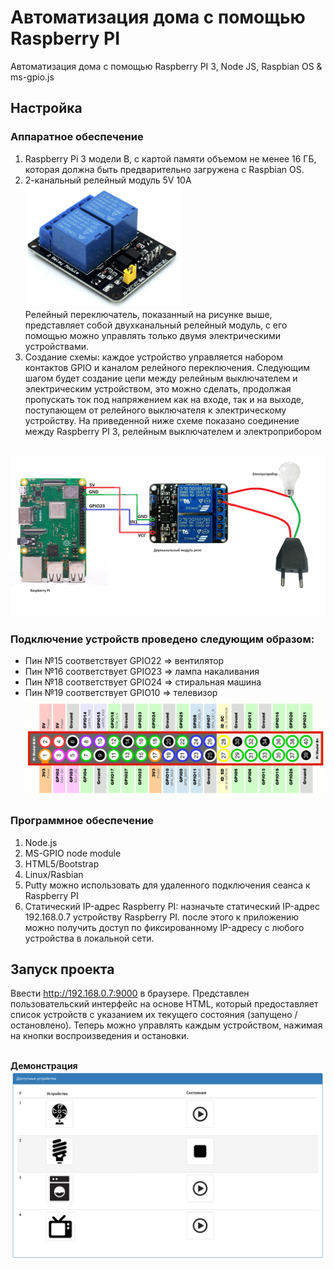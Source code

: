 Автоматизация дома с помощью Raspberry PI
==========
Автоматизация дома с помощью Raspberry PI 3, Node JS, Raspbian OS & ms-gpio.js

## Настройка

### Аппаратное обеспечение
1. Raspberry Pi 3 модели B, с картой памяти объемом не менее 16 ГБ, которая должна быть предварительно загружена с Raspbian OS. 
2. 2-канальный релейный модуль 5V 10A <br/>
<img title="5v 2 Channel Relay Switch" width="250" alt="Screenshot 5v 2 Channel Relay Switch" src="https://github.com/DashaKosyh/Automated-home/blob/main/readmepic/2%20Channel%20Relay%20Switch.png"/> <br/>
Релейный переключатель, показанный на рисунке выше, представляет собой двухканальный релейный модуль, с его помощью можно управлять только двумя электрическими устройствами.<br/>
3. Создание схемы: каждое устройство управляется набором контактов GPIO и каналом релейного переключения. Следующим шагом будет создание цепи между релейным выключателем и электрическим устройством, это можно сделать, продолжая пропускать ток под напряжением как на входе, так и на выходе, поступающем от релейного выключателя к электрическому устройству.
На приведенной ниже схеме показано соединение между Raspberry PI 3, релейным выключателем и электроприбором 
<br/>
<img title="Cicuit Diagram" alt="Cicuit Diagram" src="https://github.com/DashaKosyh/Automated-home/blob/main/readmepic/circuit.png"/> <br/>


### Подключение устройств проведено следующим образом:
 * Пин №15 соответствует GPIO22 => вентилятор
 * Пин №16 соответствует GPIO23 => лампа накаливания
 * Пин №18 соответствует GPIO24 => стиральная машина
 * Пин №19 соответствует GPIO10 => телевизор
 <br/><img title="GPIO Numbering" alt="GPIO Numbering" src="https://github.com/DashaKosyh/Automated-home/blob/main/readmepic/pin_numbering.png"/> <br/>

### Программное обеспечение
1. Node.js 
2. MS-GPIO node module
3. HTML5/Bootstrap
4. Linux/Rasbian
5. Putty можно использовать для удаленного подключения сеанса к Raspberry PI
6. Статический IP-адрес Raspberry PI: назначьте статический IP-адрес 192.168.0.7 устройству Raspberry PI. после этого к приложению можно получить доступ по фиксированному IP-адресу с любого устройства в локальной сети.


## Запуск проекта
Ввести http://192.168.0.7:9000 в браузере. Представлен пользовательский интерфейс на основе HTML, который предоставляет список устройств с указанием их текущего состояния (запущено / остановлено). Теперь можно управлять каждым устройством, нажимая на кнопки воспроизведения и остановки.
<br/><br/>

**Демонстрация**
<br/>
<img title="D" alt="D" src="https://github.com/DashaKosyh/Automated-home/blob/main/readmepic/D.png"/>
</br>
